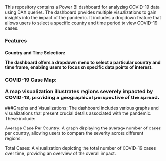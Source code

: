 This repository contains a Power BI dashboard for analyzing COVID-19 data using DAX queries. The dashboard provides multiple visualizations to gain insights into the impact of the pandemic. It includes a dropdown feature that allows users to select a specific country and time period to view COVID-19 cases.

### Features
#### Country and Time Selection: <p>The dashboard offers a dropdown menu to select a particular country and time frame, enabling users to focus on specific data points of interest.</p>

### COVID-19 Case Map: <p> A map visualization illustrates regions severely impacted by COVID-19, providing a geographical perspective of the spread. </p>

###Graphs and Visualizations: The dashboard includes various graphs and visualizations that present crucial details associated with the pandemic. These include:

Average Case Per Country: A graph displaying the average number of cases per country, allowing users to compare the severity across different regions.

Total Cases: A visualization depicting the total number of COVID-19 cases over time, providing an overview of the overall impact.
